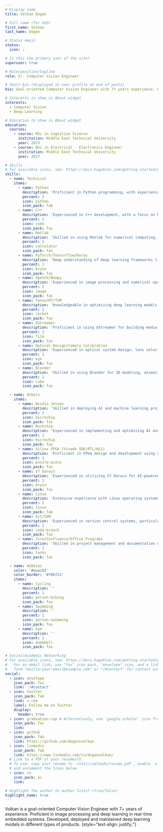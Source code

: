 ```yaml
---
# Display name
title: Volkan Dogan

# Full name (for SEO)
first_name: Volkan
last_name: Dogan

# Status emoji
status:
  icon: ☕️

# Is this the primary user of the site?
superuser: true

# Role/position/tagline
role: Sr. Computer Vision Engineer

# Short bio (displayed in user profile at end of posts)
bio: Goal-oriented Computer Vision Engineer with 7+ years experience. Proficient in image processing and deep learning in real-time embedded systems. Developed, deployed and maintained deep learning models in different types of products.

# Interests to show in About widget
interests:
  - Computer Vision
  - Deep Learning

# Education to show in About widget
education:
  courses:
    - course: MSc in Cognitive Science
      institution: Middle East Technical University
      year: 2023
    - course: BSc in Electrical - Electronics Engineer
      institution: Middle East Technical University
      year: 2017

# Skills
# For available icons, see: https://docs.hugoblox.com/getting-started/page-builder/#icons
skills:
  - name: Technical
    items:
      - name: Python
        description: 'Proficient in Python programming, with experience in web development, data analysis, and machine learning applications.'
        percent: 1
        icon: python
        icon_pack: fab
      - name: C++
        description: 'Experienced in C++ development, with a focus on high-performance computing, system programming, and software engineering principles.'
        percent: 1
        icon: code
        icon_pack: fas
      - name: Matlab
        description: 'Skilled in using Matlab for numerical computing, algorithm development, data visualization, and mathematical modeling.'
        percent: 1
        icon: calculator
        icon_pack: fas
      - name: PyTorch/Tensorflow/Keras
        description: 'Deep understanding of deep learning frameworks like PyTorch, Tensorflow, and Keras for building and training neural networks.'
        percent: 1
        icon: brain
        icon_pack: fas
      - name: OpenCV/Numpy
        description: 'Experienced in image processing and numerical operations using OpenCV and Numpy libraries in Python.'
        percent: 1
        icon: image
        icon_pack: fas
      - name: TensorRT/TVM
        description: 'Knowledgeable in optimizing deep learning models for production using TensorRT and TVM for efficient inference on various hardware.'
        percent: 1
        icon: rocket
        icon_pack: fas
      - name: GStreamer
        description: 'Proficient in using GStreamer for building media-handling components and pipelines for streaming applications.'
        percent: 1
        icon: film
        icon_pack: fas
      - name: Optical Design/Camera Calibration
        description: 'Experienced in optical system design, lens selection, and camera calibration techniques for computer vision applications.'
        percent: 1
        icon: eye
        icon_pack: fas
      - name: Blender
        description: 'Skilled in using Blender for 3D modeling, animation, rendering, and visual effects in multimedia projects.'
        percent: 1
        icon: cube
        icon_pack: fas

  - name: Others
    items:
      - name: Nvidia Jetson
        description: 'Skilled in deploying AI and machine learning projects on Nvidia Jetson platforms for edge computing applications.'
        percent: 1
        icon: microchip
        icon_pack: fas
      - name: Rockchip
        description: 'Experienced in implementing and optimizing AI and machine learning solutions on Rockchip platforms for embedded and IoT applications.'
        percent: 1
        icon: microchip
        icon_pack: fas
      - name: Xilinx FPGA (Vivado SDK/RTL/HLS)
        description: 'Proficient in FPGA design and development using Xilinx tools, including Vivado SDK, RTL, and High-Level Synthesis (HLS).'
        percent: 1
        icon: puzzle-piece
        icon_pack: fas
      - name: V7 Darwin
        description: 'Experienced in utilizing V7 Darwin for AI-powered image annotation, data management, and model training.'
        percent: 1
        icon: brain
        icon_pack: fas
      - name: Linux
        description: 'Extensive experience with Linux operating systems, including system administration, shell scripting, and kernel customization.'
        percent: 1
        icon: linux
        icon_pack: fab
      - name: Git/SVN
        description: 'Experienced in version control systems, particularly Git and SVN, for effective team collaboration and code management.'
        percent: 1
        icon: code-branch
        icon_pack: fas
      - name: Jira/Confluence/Office Programs
        description: 'Skilled in project management and documentation using tools like Jira and Confluence, along with proficiency in Microsoft Office and similar programs.'
        percent: 1
        icon: tasks
        icon_pack: fas

  - name: Hobbies
    color: '#eeac02'
    color_border: '#f0bf23'
    items:
      - name: Cycling
        description: ''
        percent: 1
        icon: person-biking
        icon_pack: fas
      - name: Swimming
        description: ''
        percent: 1
        icon: person-swimming
        icon_pack: fas
      - name: Gym
        description: ''
        percent: 1
        icon: dumbbell
        icon_pack: fas

# Social/Academic Networking
# For available icons, see: https://docs.hugoblox.com/getting-started/page-builder/#icons
#   For an email link, use "fas" icon pack, "envelope" icon, and a link in the
#   form "mailto:your-email@example.com" or "/#contact" for contact widget.
social:
  - icon: envelope
    icon_pack: fas
    link: '/#contact'
  - icon: twitter
    icon_pack: fab
    link: x.com
    label: Follow me on Twitter
    display:
      header: true
  - icon: graduation-cap # Alternatively, use `google-scholar` icon from `ai` icon pack
    icon_pack: fas
    link: 
  - icon: github
    icon_pack: fab
    link: https://github.com/dogannvolkan
  - icon: linkedin
    icon_pack: fab
    link: https://www.linkedin.com/in/doganvolkan/
  # Link to a PDF of your resume/CV.
  # To use: copy your resume to `static/uploads/resume.pdf`, enable `ai` icons in `params.yaml`,
  # and uncomment the lines below.
  - icon: cv
    icon_pack: ai
    link: 

# Highlight the author in author lists? (true/false)
highlight_name: true
---
```


Volkan is a goal-oriented Computer Vision Engineer with 7+ years of experience. Proficient in image processing and deep learning in real-time embedded systems. Developed, deployed and maintained deep learning models in different types of products.
{style="text-align: justify;"}
